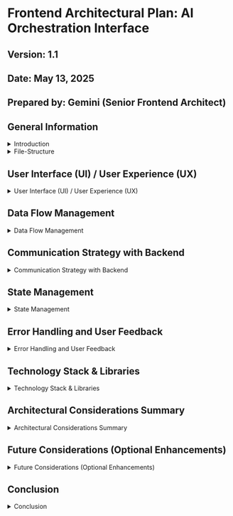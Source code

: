 # Frontend Architectural Plan: AI Orchestration Interface

## Version: 1.1

## Date: May 13, 2025

## Prepared by: Gemini (Senior Frontend Architect)

## General Information

<details>
<summary>Introduction</summary>

This document outlines the frontend architecture for a React-based web application designed to interact with a backend system orchestrating multiple AI models. The application's core feature is a user-directed, non-linear flow through these AI models, visualized and controlled via two main views: an AI Chat View and a Node Map View. The plan emphasizes robust state management, clear data flow, real-time communication, and a responsive, intuitive user experience.

</details>
<details>
<summary>File-Structure</summary>

```markdown
ai-orchestration-frontend/
├── public/
│ └── index.html
├── src/
│ ├── assets/  
│ ├── components/  
│ │ ├── ActionButton/
│ │ │ ├── ActionButton.jsx
│ │ │ └── ActionButton.module.css
│ │ ├── ChatInput/
│ │ │ ├── ChatInput.jsx
│ │ │ └── ChatInput.module.css
│ │ ├── ChatMessage/
│ │ │ ├── ChatMessage.jsx
│ │ │ └── ChatMessage.module.css
│ │ ├── Node/
│ │ │ ├── Node.jsx
│ │ │ └── Node.module.css
│ │ ├── Edge/
│ │ │ ├── Edge.jsx
│ │ │ └── Edge.module.css
│ │ └── ViewToggle/
│ │ ├── ViewSwitcher.jsx
│ │ └── ViewToggle.module.css
│ ├── hooks/  
│ │ └── useAppStore.js
│ ├── store/  
│ │ └── store.js  
│ ├── styles/  
│ │ └── globals.css
│ ├── types/  
│ │ └── index.js
│ ├── utils/  
│ │ └── api.js  
│ ├── views/  
│ │ ├── ChatView/
│ │ │ ├── ChatView.jsx
│ │ │ └── ChatView.module.css
│ │ └── NodeMapView/
│ │ ├── NodeMapView.jsx
│ │ └── NodeMapView.module.css
│ ├── App.jsx # Main application component
│ ├── index.jsx # Entry point
│ └── react-app-env.d.js # TypeScript environment types
├── .gitignore
├── package.json
├── tsconfig.json
└── README.md
```

</details>

## User Interface (UI) / User Experience (UX)

<details>
<summary>User Interface (UI) / User Experience (UX)</summary>

The UI will be clean, intuitive, and responsive, focusing on guiding the user through the complex AI interactions seamlessly.

### 2.1. View Switching

<details>
<summary>2.1. View Switching</summary>

- **Mechanism:** A persistent top navigation bar or a fixed sidebar will contain clear toggles (e.g., "Chat View", "Map View") allowing users to switch between the two primary views at any time.
- **Transition:** View transitions should be smooth (e.g., quick fade or slide) to maintain context. The state of each view (e.g., scroll position in chat, zoom/pan in map) should ideally be preserved when switching.
- **Default View:** The "AI Chat View" will be the default view upon application load or new session initiation.
- **Component:** `ViewSwitcher`

  - **Purpose:** Displays buttons or toggles to switch between the Chat View and the Node Map View.
  - `src/components/ViewSwitcher/ViewSwitcher.js`
      <details>
      <summary>Code: ViewSwitcher.jsx</summary>

    ```javascript
    // src/components/ViewSwitcher/ViewSwitcher.js
    import React from "react";
    import styles from "./ViewSwitcher.module.css";

    const ViewSwitcher = ({ currentView, onViewChange }) => {
      return (
        <div className={styles.viewSwitcherContainer}>
          {/* Button to switch to Chat View */}
          <button
            className={`${styles.viewButton} ${
              currentView === "chat" ? styles.active : ""
            }`}
            onClick={() => onViewChange("chat")}
            disabled={currentView === "chat"} // Disable if already active
          >
            Chat View
          </button>
          {/* Button to switch to Map View */}
          <button
            className={`${styles.viewButton} ${
              currentView === "map" ? styles.active : ""
            }`}
            onClick={() => onViewChange("map")}
            disabled={currentView === "map"} // Disable if already active
          >
            Map View
          </button>
        </div>
      );
    };
    export default ViewSwitcher;
    ```

      </details>

  - `src/components/ViewSwitcher/ViewSwitcher.module.css`
      <details>
      <summary>Code: ViewSwitcher.module.css</summary>

    ```css
    /* src/components/ViewSwitcher/ViewSwitcher.module.css */
    .viewSwitcherContainer {
      display: flex;
      gap: 10px; /* Space between buttons */
      padding: 10px;
      background-color: #f0f0f0; /* Light background */
      border-bottom: 1px solid #ccc;
    }

    .viewButton {
      padding: 8px 15px;
      border: 1px solid #ccc;
      border-radius: 4px;
      cursor: pointer;
      background-color: #fff;
      color: #333;
      font-size: 14px;
      transition: background-color 0.3s ease;
    }

    .viewButton:hover:not(:disabled) {
      background-color: #e0e0e0;
    }

    .viewButton.active {
      background-color: #007bff; /* Highlight active button */
      color: white;
      border-color: #007bff;
    }

    .viewButton:disabled {
      cursor: not-allowed;
      opacity: 0.6;
    }
    ```

      </details>

</details>

### 2.2. AI Chat View

<details>
<summary>2.2. AI Chat View</summary>

- **Layout (Conceptual Wireframe):**
  - **Main Area:** A scrollable conversational thread occupying the majority of the view.
    - User inputs aligned to one side (e.g., right), styled distinctly.
    - AI outputs aligned to the other side (e.g., left), styled distinctly, possibly with an icon/avatar representing the specific AI model that generated it.
    - Timestamps for all messages.
  - **Input Area:** A fixed text input field at the bottom of the view with a "Send" button. This input is used for the initial prompt and any subsequent text inputs required by specific AI models.
  - **Contextual Action Buttons:** Below each AI output message, a dedicated horizontal container will appear only if the backend indicates available next steps.
- **Interaction Design:**
  - **Initial Input:** User types their initial query/prompt into the input area and submits.
  - **Message Display:** New messages (user or AI) are added to the bottom of the thread, and the view auto-scrolls to keep the latest message visible.
  - **AI Output Streaming:** As AI output is generated, it should stream into its message bubble in real-time (e.g., word by word or sentence by sentence) with a visual indicator (e.g., "AI is thinking..." or a subtle animation on the latest AI message bubble).
  - **Contextual Action Buttons:**
    - **Appearance:** Clearly labeled buttons (e.g., "Analyze Sentiment with AI X", "Summarize with AI Y", "Ask Follow-up to Tutor AI"). Labels will be provided by the backend.
    - **Behavior:** Clicking a button triggers a request to the backend, indicating the user's choice of the next AI model and passing the relevant current AI output (or a reference to it) as input. Once clicked, these buttons might become disabled or visually indicate selection to prevent accidental re-clicks or show the chosen path.
    - **Disappearance:** Once a choice is made and the flow progresses, the previous set of action buttons might fade out or be replaced by a "Choice made: [AI Name]" indicator to keep the chat clean.
- **Responsive Design:**
  - On smaller screens, the chat interface will adapt naturally. The input area remains fixed at the bottom.
  - Font sizes and padding will adjust.
  - If avatars/icons are used for AI models, they might be scaled down.
- **Component:** `AIChatView`

  - **Purpose:** The main container component for the AI Chat interface, arranging the `ChatThread` and `ChatInputArea`.
  - `src/components/AIChatView/AIChatView.js`
      <details>
      <summary>Code: AIChatView.jsx</summary>

    ```javascript
    // src/components/AIChatView/AIChatView.js
    import React from "react";
    import styles from "./AIChatView.module.css";
    import ChatThread from "./ChatThread/ChatThread";
    import ChatInputArea from "./ChatInputArea/ChatInputArea";

    // import { Message, NextStep } from '././types/stateTypes'; // Type import removed
    const AIChatView = ({
      messages,
      onSendMessage,
      onSelectNextStep,
      isInputDisabled,
    }) => {
      return (
        <div className={styles.chatViewContainer}>
          {/* Chat message thread area */}
          <div className={styles.chatThreadArea}>
            <ChatThread
              messages={messages}
              onSelectNextStep={onSelectNextStep}
            />
          </div>
          {/* Chat input area */}
          <div className={styles.chatInputArea}>
            <ChatInputArea
              onSendMessage={onSendMessage}
              isDisabled={isInputDisabled}
            />
          </div>
        </div>
      );
    };
    export default AIChatView;
    ```

      </details>

  - `src/components/AIChatView/AIChatView.module.css`
      <details>
      <summary>Code: AIChatView.module.css</summary>

    ```css
    /* src/components/AIChatView/AIChatView.module.css */
    .chatViewContainer {
      display: flex;
      flex-direction: column;
      height: 100%; /* Take full height of its parent */
      max-width: 800px; /* Optional: limit max width for readability */
      margin: 0 auto; /* Center the chat view */
      border: 1px solid #ccc;
      border-radius: 8px;
      overflow: hidden; /* Hide overflow from rounded corners */
    }

    .chatThreadArea {
      flex-grow: 1; /* Allow thread to take available space */
      overflow-y: auto; /* Enable vertical scrolling */
      padding: 15px;
      background-color: #f9f9f9; /* Light background for chat area */
    }

    .chatInputArea {
      flex-shrink: 0; /* Prevent input area from shrinking */
      padding: 15px;
      background-color: #fff; /* White background for input area */
      border-top: 1px solid #ccc;
    }
    ```

      </details>

* **Component:** `ChatThread`

  - **Purpose:** Renders the list of messages (`UserMessage` and `AIMessage`) in the conversation history, handling scrolling.
  - `src/components/ChatThread/ChatThread.js`
      <details>
      <summary>Code: ChatThread.jsx</summary>

    ```javascript
    // src/components/ChatThread/ChatThread.js
    import React, { useEffect, useRef } from "react";
    import styles from "./ChatThread.module.css";
    import UserMessage from "./UserMessage/UserMessage";
    import AIMessage from "./AIMessage/AIMessage";
    // import { Message, NextStep } from '././types/stateTypes'; // Type import removed

    const ChatThread = ({ messages, onSelectNextStep }) => {
      const threadRef = useRef(null);

      // Auto-scroll to the bottom when new messages arrive
      useEffect(() => {
        if (threadRef.current) {
          threadRef.current.scrollTop = threadRef.current.scrollHeight;
        }
      }, [messages]); // Dependency array includes messages

      return (
        <div className={styles.chatThreadContainer} ref={threadRef}>
          {messages.map((message) =>
            // Render UserMessage or AIMessage based on message type
            message.type === "user" ? (
              <UserMessage key={message.id} message={message} />
            ) : (
              <AIMessage
                key={message.id}
                message={message}
                onSelectNextStep={onSelectNextStep}
              />
            )
          )}
        </div>
      );
    };
    export default ChatThread;
    ```

      </details>

  - `src/components/ChatThread/ChatThread.module.css`
      <details>
      <summary>Code: ChatThread.module.css</summary>

    ```css
    /* src/components/ChatThread/ChatThread.module.css */
    .chatThreadContainer {
      display: flex;
      flex-direction: column;
      gap: 10px; /* Space between messages */
      overflow-y: auto; /* Ensure scrolling is handled by this container */
      height: 100%; /* Take full height of parent (AIChatView's chatThreadArea) */
    }

    /* No specific styles needed for individual messages here,
       as they are handled by UserMessage and AIMessage modules */
    ```

      </details>

* **Component:** `UserMessage`

  - **Purpose:** Displays a single message sent by the user.
  - `src/components/UserMessage/UserMessage.js`
      <details>
      <summary>Code: UserMessage.jsx</summary>

    ```javascript
    // src/components/UserMessage/UserMessage.js
    import React from "react";
    import styles from "./UserMessage.module.css";
    // import { Message } from '././types/stateTypes'; // Type import removed

    const UserMessage = ({ message }) => {
      // Format timestamp (basic example)
      const formattedTimestamp = new Date(message.timestamp).toLocaleTimeString(
        [],
        { hour: "2-digit", minute: "2-digit" }
      );

      return (
        <div className={styles.userMessageContainer}>
          <div className={styles.messageBubble}>
            {/* Message content */}
            <div className={styles.messageContent}>{message.content}</div>
            {/* Timestamp */}
            <div className={styles.timestamp}>{formattedTimestamp}</div>
          </div>
        </div>
      );
    };
    export default UserMessage;
    ```

      </details>

  - `src/components/UserMessage/UserMessage.module.css`
      <details>
      <summary>Code: UserMessage.module.css</summary>

    ```css
    /* src/components/UserMessage/UserMessage.module.css */
    .userMessageContainer {
      display: flex;
      justify-content: flex-end; /* Align user messages to the right */
    }

    .messageBubble {
      background-color: #007bff; /* Distinct color for user messages */
      color: white;
      padding: 10px 15px;
      border-radius: 15px 15px 0 15px; /* Rounded corners, flat on bottom-right */
      max-width: 70%; /* Limit bubble width */
      word-wrap: break-word; /* Break long words */
      box-shadow: 0 1px 2px rgba(0, 0, 0, 0.1); /* Subtle shadow */
    }

    .messageContent {
      margin-bottom: 5px; /* Space between content and timestamp */
    }

    .timestamp {
      font-size: 10px;
      color: rgba(255, 255, 255, 0.8); /* Slightly transparent white */
      text-align: right;
    }
    ```

      </details>

* **Component:** `AIMessage`

  - **Purpose:** Displays a single message received from an AI model, including content, timestamp, potential avatar/icon, loading indicator, and `ContextualActions`.
  - `src/components/AIMessage/AIMessage.js`
      <details>
      <summary>Code: AIMessage.jsx</summary>

    ```javascript
    // src/components/AIMessage/AIMessage.js
    import React from "react";
    import styles from "./AIMessage.module.css";
    import ContextualActions from "./ContextualActions/ContextualActions";
    // import { Message, NextStep } from '././types/stateTypes'; // Type import removed

    const AIMessage = ({ message, onSelectNextStep }) => {
      // Format timestamp (basic example)
      const formattedTimestamp = new Date(message.timestamp).toLocaleTimeString(
        [],
        { hour: "2-digit", minute: "2-digit" }
      );

      // Determine if actions should be shown (only if not loading and steps are available)
      const showActions =
        !message.isLoading &&
        message.availableNextSteps &&
        message.availableNextSteps.length > 0 &&
        !message.chosenNextStepId;

      return (
        <div className={styles.aiMessageContainer}>
          {/* Optional: AI Avatar/Icon */}
          {/* <div className={styles.aiAvatar}>AI</div> */}
          <div className={styles.messageContentWrapper}>
            <div className={styles.messageBubble}>
              {/* AI Model Name (optional, based on senderName) */}
              {message.senderName !== "user" && (
                <div className={styles.senderName}>{message.senderName}</div>
              )}
              {/* Message content */}
              <div className={styles.messageContent}>
                {message.content}
                {/* Loading indicator while streaming */}
                {message.isLoading && (
                  <span className={styles.loadingIndicator}>...</span>
                )}
              </div>
              {/* Timestamp */}
              <div className={styles.timestamp}>{formattedTimestamp}</div>
            </div>
            {/* Contextual actions */}
            {showActions && (
              <ContextualActions
                messageId={message.id}
                actions={message.availableNextSteps || []}
                onSelectNextStep={onSelectNextStep}
              />
            )}
            {/* Indicator if a choice was made */}
            {message.chosenNextStepId && (
              <div className={styles.choiceMadeIndicator}>
                Choice made: {message.chosenNextStepId}{" "}
                {/* Or lookup label from availableNextSteps */}
              </div>
            )}
            {/* Error message display */}
            {message.type === "ai" &&
              typeof message.content === "string" &&
              message.content.startsWith("Error:") && ( // Simple check for error message
                <div className={styles.errorMessage}>
                  {message.content} {/* Display error content */}
                </div>
              )}
          </div>
        </div>
      );
    };
    export default AIMessage;
    ```

      </details>

  - `src/components/AIMessage/AIMessage.module.css`
      <details>
      <summary>Code: AIMessage.module.css</summary>

    ```css
    /* src/components/AIMessage/AIMessage.module.css */
    .aiMessageContainer {
      display: flex;
      justify-content: flex-start; /* Align AI messages to the left */
      align-items: flex-start; /* Align items to the top */
      gap: 10px; /* Space between avatar (if used) and bubble */
    }

    .aiAvatar {
      width: 30px;
      height: 30px;
      background-color: #ccc;
      border-radius: 50%;
      display: flex;
      justify-content: center;
      align-items: center;
      font-size: 12px;
      color: #555;
      flex-shrink: 0; /* Prevent avatar from shrinking */
    }

    .messageContentWrapper {
      display: flex;
      flex-direction: column;
      align-items: flex-start;
      max-width: 70%; /* Limit bubble width */
    }

    .messageBubble {
      background-color: #e9e9eb; /* Distinct color for AI messages */
      color: #333;
      padding: 10px 15px;
      border-radius: 15px 15px 15px 0; /* Rounded corners, flat on bottom-left */
      word-wrap: break-word; /* Break long words */
      box-shadow: 0 1px 2px rgba(0, 0, 0, 0.1); /* Subtle shadow */
      margin-bottom: 5px; /* Space between bubble and actions */
    }

    .senderName {
      font-size: 12px;
      font-weight: bold;
      margin-bottom: 5px;
      color: #555;
    }

    .messageContent {
      margin-bottom: 5px; /* Space between content and timestamp */
    }

    .timestamp {
      font-size: 10px;
      color: #777; /* Grey color for timestamp */
      text-align: left;
    }

    .loadingIndicator {
      display: inline-block;
      animation: pulse 1s infinite; /* Simple loading animation */
    }

    @keyframes pulse {
      0% {
        opacity: 1;
      }
      50% {
        opacity: 0.5;
      }
      100% {
        opacity: 1;
      }
    }

    .choiceMadeIndicator {
      font-size: 12px;
      color: #777;
      margin-top: 5px;
      font-style: italic;
    }

    .errorMessage {
      background-color: #f8d7da; /* Light red background for errors */
      color: #721c24; /* Dark red text */
      border: 1px solid #f5c6cb;
      border-radius: 4px;
      padding: 10px;
      margin-top: 10px;
      font-size: 14px;
    }
    ```

      </details>

* **Component:** `ChatInputArea`

  - **Purpose:** Contains the `TextInput` field and the `SendButton` for user input.
  - `src/components/ChatInputArea/ChatInputArea.js`
      <details>
      <summary>Code: ChatInputArea.jsx</summary>

    ```javascript
    // src/components/ChatInputArea/ChatInputArea.js
    import React, { useState } from "react";
    import styles from "./ChatInputArea.module.css";
    import TextInput from "./TextInput/TextInput";
    import SendButton from "./SendButton/SendButton";

    const ChatInputArea = ({ onSendMessage, isDisabled }) => {
      const [inputText, setInputText] = useState("");

      // Handle sending message
      const handleSend = () => {
        if (inputText.trim() && !isDisabled) {
          onSendMessage(inputText);
          setInputText(""); // Clear input after sending
        }
      };

      // Handle key press for sending on Enter
      const handleKeyPress = (event) => {
        if (event.key === "Enter" && !event.shiftKey) {
          // Allow Shift+Enter for new line
          event.preventDefault(); // Prevent default form submission
          handleSend();
        }
      };

      return (
        <div className={styles.chatInputContainer}>
          {/* Text input component */}
          <TextInput
            value={inputText}
            onChange={(e) => setInputText(e.target.value)}
            onKeyPress={handleKeyPress}
            placeholder="Type your message..."
            isDisabled={isDisabled}
          />
          {/* Send button component */}
          <SendButton
            onClick={handleSend}
            isDisabled={isDisabled || !inputText.trim()}
          />
        </div>
      );
    };
    export default ChatInputArea;
    ```

      </details>

  - `src/components/ChatInputArea/ChatInputArea.module.css`
      <details>
      <summary>Code: ChatInputArea.module.css</summary>

    ```css
    /* src/components/ChatInputArea/ChatInputArea.module.css */
    .chatInputContainer {
      display: flex;
      gap: 10px; /* Space between input and button */
      align-items: center; /* Vertically align items */
    }
    ```

      </details>

* **Component:** `TextInput`

  - **Purpose:** The input field where the user types their message.
  - `src/components/TextInput/TextInput.js`
      <details>
      <summary>Code: TextInput.jsx</summary>

    ```javascript
    // src/components/TextInput/TextInput.js
    import React from "react";
    import styles from "./TextInput.module.css";

    const TextInput = ({ isDisabled = false, onKeyPress, ...rest }) => {
      return (
        <input
          type="text"
          className={styles.textInput}
          disabled={isDisabled}
          onKeyPress={onKeyPress}
          {...rest} // Spread other standard input props (value, onChange, placeholder, etc.)
        />
      );
    };
    export default TextInput;
    ```

      </details>

  - `src/components/TextInput/TextInput.module.css`
      <details>
      <summary>Code: TextInput.module.css</summary>

    ```css
    /* src/components/TextInput/TextInput.module.css */
    .textInput {
      flex-grow: 1; /* Allow input to take available space */
      padding: 10px 15px;
      border: 1px solid #ccc;
      border-radius: 20px; /* Rounded corners for input field */
      font-size: 16px;
      outline: none; /* Remove default outline */
      transition: border-color 0.3s ease;
    }

    .textInput:focus {
      border-color: #007bff; /* Highlight on focus */
      box-shadow: 0 0 5px rgba(0, 123, 255, 0.2); /* Subtle shadow on focus */
    }

    .textInput:disabled {
      background-color: #f0f0f0;
      cursor: not-allowed;
    }
    ```

      </details>

* **Component:** `SendButton`

  - **Purpose:** The button to submit the user's input from the `TextInput`.
  - `src/components/SendButton/SendButton.js`
      <details>
      <summary>Code: SendButton.jsx</summary>

    ```javascript
    // src/components/SendButton/SendButton.js
    import React from "react";
    import styles from "./SendButton.module.css";

    const SendButton = ({ isDisabled = false, children = "Send", ...rest }) => {
      return (
        <button
          className={styles.sendButton}
          disabled={isDisabled}
          {...rest} // Spread other standard button props (onClick, etc.)
        >
          {children}
        </button>
      );
    };
    export default SendButton;
    ```

      </details>

  - `src/components/SendButton/SendButton.module.css`
      <details>
      <summary>Code: SendButton.module.css</summary>

    ```css
    /* src/components/SendButton/SendButton.module.css */
    .sendButton {
      padding: 10px 20px;
      background-color: #007bff; /* Primary button color */
      color: white;
      border: none;
      border-radius: 20px; /* Rounded corners */
      cursor: pointer;
      font-size: 16px;
      transition: background-color 0.3s ease;
    }

    .sendButton:hover:not(:disabled) {
      background-color: #0056b3; /* Darker on hover */
    }

    .sendButton:disabled {
      background-color: #cccccc;
      cursor: not-allowed;
      opacity: 0.6;
    }
    ```

      </details>

* **Component:** `ActionButtonArea`

  - **Purpose:** A container that displays a list of `ActionButton` components, representing the available next steps or rather Connected Ai.
  - `src/components/ActionButtonArea/ActionButtonArea.js`
      <details>
      <summary>Code: ActionButtonArea.jsx</summary>

    ```javascript
    // src/components/ActionButtonArea/ActionButtonArea.js
    import React from "react";
    import styles from "./ActionButtonArea.module.css";
    import ActionButton from "./ActionButton/ActionButton";
    // import { NextStep } from '././types/stateTypes'; // Type import removed

    const ActionButtonArea = ({ messageId, actions, onSelectNextStep }) => {
      if (!actions || actions.length === 0) {
        return null; // Don't render if no actions are available
      }
      return (
        <div className={styles.ActionButtonAreaContainer}>
          {actions.map((action, index) => (
            <ActionButton
              key={index} // Using index as key is okay here if the list is static for a given message
              label={action.label}
              onClick={() => onSelectNextStep(messageId, action)}
              // Add disabled or loading state logic here if needed based on global state or props
            />
          ))}
        </div>
      );
    };
    export default ActionButtonArea;
    ```

      </details>

  - `src/components/ActionButtonArea/ActionButtonArea.module.css`
      <details>
      <summary>Code: ActionButtonArea.module.css</summary>

    ```css
    /* src/components/ActionButtonArea/ActionButtonArea.module.css */
    .ActionButtonAreaContainer {
      display: flex;
      flex-wrap: wrap; /* Allow buttons to wrap to the next line */
      gap: 8px; /* Space between buttons */
      margin-top: 5px; /* Space above the action buttons */
    }
    ```

      </details>

* **Component:** `ActionButton`

  - **Purpose:** A button representing a specific action or next step suggested by the AI, such as choosing another AI model.
  - `src/components/ActionButton/ActionButton.js`
      <details>
      <summary>Code: ActionButton.jsx</summary>

    ```javascript
    // src/components/ActionButton/ActionButton.js
    import React from "react";
    import styles from "./ActionButton.module.css";

    const ActionButton = ({
      label,
      onClick,
      disabled = false,
      isLoading = false,
      ...rest
    }) => {
      return (
        <button
          className={`${styles.actionButton} ${
            isLoading ? styles.loading : ""
          }`}
          onClick={onClick}
          disabled={disabled || isLoading} // Disable if explicitly disabled or loading
          {...rest} // Spread other standard button props
        >
          {/* Display loading text if loading, otherwise display label */}
          {isLoading ? "Processing..." : label}
        </button>
      );
    };
    export default ActionButton;
    ```

      </details>

  - `src/components/ActionButton/ActionButton.module.css`
      <details>
      <summary>Code: ActionButton.module.css</summary>

    ```css
    /* src/components/ActionButton/ActionButton.module.css */
    .actionButton {
      background-color: #e9e9eb; /* Neutral background, distinct from send button */
      color: #333;
      border: 1px solid #ccc;
      padding: 8px 15px;
      border-radius: 15px; /* Rounded pill shape */
      cursor: pointer;
      font-size: 14px;
      transition: background-color 0.3s ease, opacity 0.3s ease;
    }

    .actionButton:hover:not(:disabled) {
      background-color: #d0d0d0; /* Darker on hover */
    }

    .actionButton:disabled {
      background-color: #f0f0f0;
      color: #999;
      cursor: not-allowed;
      opacity: 0.7;
    }

    .actionButton.loading {
      /* Style for loading state, e.g., change color or add spinner placeholder */
      background-color: #b0c4de; /* Lighter blue or grey */
      color: #555;
      cursor: progress; /* Indicate processing */
    }
    ```

      </details>

</details>

### 2.3. Node Map View

<details>
<summary>2.3. Node Map View</summary>

- **Layout (Conceptual Wireframe):**
  - **Canvas Area:** A large area displaying the nodes and their connections.
  - **Controls (Optional):** Small, unobtrusive controls for zoom in/out, pan, and perhaps a "fit to screen" or "center on active path" button.
- **Visualization Strategy:**
  - **Nodes:**
    - Represented as distinct shapes (e.g., circles, rounded rectangles).
    - Clearly labeled with the AI model's name or function (e.g., "Sentiment Analyzer", "General Tutor", "Math Expert").
    - Could have different colors or icons based on AI type if such metadata is available.
  - **Connections:**
    - Lines or arrows between nodes representing possible pathways.
    - Directionality should be clear if the flow is constrained (e.g., an arrow from AI A to AI B means A can pass output to B).
  - **User's Current Path:**
    - The sequence of nodes the user has traversed in the current session will be visually highlighted (e.g., thicker borders, different node color, highlighted connection lines).
  - **Active/Completed Node:**
    - The most recently completed/active AI node could have a distinct visual state (e.g., a glowing border, a checkmark icon for completed, a "processing" spinner for currently active).
  - **Available Next Steps:** From the currently active node, connections to directly available next AI models (corresponding to the buttons in the chat view) could be subtly emphasized (e.g., pulsating lines or slightly brighter target nodes).
- **Interaction Design:**
  - **Primary Use:** Orientation and understanding the AI ecosystem.
  - **Navigation (Optional):**
    - Clicking a node could potentially display more information about that AI model in a sidebar or tooltip.
    - If desired, and if the user is at a decision point, clicking a valid subsequent node on the map could act as an alternative to clicking the button in the chat view. This would require careful state synchronization.
- **Responsive Design:**
  - On smaller screens, the map will require pan and zoom functionality.
  - Touch gestures (pinch to zoom, drag to pan) will be essential.
  - A simplified list view of nodes might be an alternative for very small screens if the visual map becomes too cluttered, though the preference is to maintain the visual map with good controls.
- **Component:** `NodeMapCanvas`

  - **Purpose:** The main container for the visual representation of the AI orchestration flow using nodes and edges. This component will likely integrate with a graph visualization library.
  - `src/components/NodeMapCanvas/NodeMapCanvas.js`
      <details>
      <summary>Code: NodeMapCanvas.jsx</summary>

    ```javascript
    // src/components/NodeMapCanvas/NodeMapCanvas.js
    import React from "react";
    import styles from "./NodeMapCanvas.module.css";

    // import { Node as NodeType, Edge as EdgeType } from '././types/stateTypes'; // Type import removed
    // Note: This component is a placeholder.
    // A real implementation would integrate a library like 'react-flow-renderer' or similar
    // and define custom nodes/edges using the Node component.

    const NodeMapCanvas = ({
      nodes,
      edges,
      activeNodeId,
      currentPath,
      onNodeClick,
    }) => {
      // In a real implementation, you would use a library like React Flow here.
      // This is a basic placeholder to show the component structure and props.
      return (
        <div className={styles.nodeMapContainer}>
          {/*
            This is where the visualization library (e.g., React Flow) would render the map.
            You would pass nodes, edges, and potentially custom node/edge components to it.
            Visual highlighting based on activeNodeId and currentPath would be handled
            either by the library's features or within the custom Node/Edge components.
          */}
          <div className={styles.placeholderContent}>
            <h2>Node Map Visualization Area</h2>
            <p>Map will be rendered here using a library like React Flow.</p>
            <p>Nodes: {nodes.length}</p>
            <p>Edges: {edges.length}</p>
            <p>Active Node: {activeNodeId || "None"}</p>
            <p>Current Path: {currentPath.join(" -> ")}</p>
            {/* Render basic representation of nodes for now */}
            <div className={styles.nodeListPlaceholder}>
              {nodes.map((node) => (
                <div
                  key={node.id}
                  className={`${styles.nodePlaceholder} ${
                    activeNodeId === node.id ? styles.activeNodePlaceholder : ""
                  }`}
                >
                  {node.label}
                </div>
              ))}
            </div>
          </div>
        </div>
      );
    };
    export default NodeMapCanvas;
    ```

      </details>

  - `src/components/NodeMapCanvas/NodeMapCanvas.module.css`
      <details>
      <summary>Code: NodeMapCanvas.module.css</summary>

    ```css
    /* src/components/NodeMapCanvas/NodeMapCanvas.module.css */
    .nodeMapContainer {
      width: 100%;
      height: 100%; /* Take full size of parent */
      border: 1px solid #ccc;
      border-radius: 8px;
      overflow: hidden;
      background-color: #fff; /* White background for the map canvas */
      position: relative; /* Needed for absolute positioning of controls if any */
    }

    .placeholderContent {
      display: flex;
      flex-direction: column;
      align-items: center;
      justify-content: center;
      height: 100%;
      color: #555;
      text-align: center;
      padding: 20px;
    }

    .nodeListPlaceholder {
      margin-top: 20px;
      display: flex;
      flex-wrap: wrap;
      gap: 10px;
      justify-content: center;
    }

    .nodePlaceholder {
      padding: 8px 12px;
      border: 1px solid #007bff;
      border-radius: 4px;
      background-color: #e9f5ff;
      font-size: 14px;
    }

    .nodePlaceholder.activeNodePlaceholder {
      border-color: #28a745; /* Green border for active */
      background-color: #e2f9e5; /* Light green background */
      font-weight: bold;
    }
    ```

      </details>

* **Component:** `Node`

  - **Purpose:** A custom component used within the `NodeMapCanvas` to render individual AI model nodes, displaying their label and state. This component is designed to be used with a graph visualization library.
  - `src/components/Node/Node.js`
      <details>
      <summary>Code: Node.jsx</summary>

    ```javascript
    // src/components/Node/Node.js
    import React from "react";
    import styles from "./Node.module.css";

    // This component is designed to be used as a custom node within a graph visualization library
    // like 'react-flow-renderer'. It receives data and potentially position/handlers from the library.
    const Node = ({ data }) => {
      const { label, type, isActive, isCompleted, isError } = data;

      // Determine CSS class based on node state
      const nodeStateClass = isActive
        ? styles.activeNode
        : isError
        ? styles.errorNode
        : isCompleted
        ? styles.completedNode
        : "";

      return (
        <div className={`${styles.nodeContainer} ${nodeStateClass}`}>
          {/* Node label */}
          <div className={styles.nodeLabel}>{label}</div>
          {/* Optional: Display type or icon */}
          {type && <div className={styles.nodeType}>{type}</div>}
          {/* Optional: Add handles for connections if using React Flow */}
          {/* <Handle type="target" position={Position.Left} className={styles.handle} /> */}
          {/* <Handle type="source" position={Position.Right} className={styles.handle} /> */}
        </div>
      );
    };
    export default Node;
    ```

      </details>

  - `src/components/Node/Node.module.css`
      <details>
      <summary>Code: Node.module.css</summary>

    ```css
    /* src/components/Node/Node.module.css */
    /* Basic styling for a node */
    .nodeContainer {
      padding: 10px 15px;
      border: 1px solid #777;
      border-radius: 8px;
      background-color: #f0f0f0;
      text-align: center;
      box-shadow: 0 2px 5px rgba(0, 0, 0, 0.2);
      min-width: 120px; /* Minimum width for nodes */
      cursor: pointer; /* Indicate interactivity */
      transition: border-color 0.3s ease, background-color 0.3s ease,
        box-shadow 0.3s ease;
    }

    .nodeLabel {
      font-weight: bold;
      font-size: 14px;
      color: #333;
    }

    .nodeType {
      font-size: 10px;
      color: #555;
      margin-top: 3px;
    }

    /* Styles for different node states */
    .activeNode {
      border-color: #007bff; /* Blue border for active */
      background-color: #e9f5ff; /* Light blue background */
      box-shadow: 0 0 8px rgba(0, 123, 255, 0.4); /* Glowing effect */
    }

    .completedNode {
      border-color: #28a745; /* Green border for completed */
      background-color: #e2f9e5; /* Light green background */
    }

    .errorNode {
      border-color: #dc3545; /* Red border for error */
      background-color: #f8d7da; /* Light red background */
      box-shadow: 0 0 8px rgba(220, 53, 69, 0.4); /* Red glowing effect */
    }

    /* Style for connection handles if using React Flow */
    /* .handle {
      width: 8px;
      height: 8px;
      background: #555;
      border: 1px solid #fff;
      border-radius: 50%;
    } */
    ```

      </details>

* **Component:** `MapControls`

  - **Purpose:** (Optional) Component for interactive controls on the Node Map (e.g., zoom, pan).
  - `src/components/MapControls/MapControls.js`
      <details>
      <summary>Code: MapControls.jsx</summary>

    ```javascript
    // src/components/MapControls/MapControls.js
    import React from "react";
    import styles from "./MapControls.module.css";

    // Note: This component is a placeholder.
    // Actual implementation would interact with the graph visualization library's API.
    const MapControls = ({ onZoomIn, onZoomOut, onFitView, onCenterView }) => {
      return (
        <div className={styles.mapControlsContainer}>
          {/* Zoom In Button */}
          <button className={styles.controlButton} onClick={onZoomIn}>
            +
          </button>
          {/* Zoom Out Button */}
          <button className={styles.controlButton} onClick={onZoomOut}>
            -
          </button>
          {/* Fit View Button */}
          <button className={styles.controlButton} onClick={onFitView}>
            Fit
          </button>
          {/* Center View Button (optional) */}
          {onCenterView && (
            <button className={styles.controlButton} onClick={onCenterView}>
              Center
            </button>
          )}
        </div>
      );
    };
    export default MapControls;
    ```

      </details>

  - `src/components/MapControls/MapControls.module.css`
      <details>
      <summary>Code: MapControls.module.css</summary>

    ```css
    /* src/components/MapControls/MapControls.module.css */
    .mapControlsContainer {
      position: absolute; /* Position over the map canvas */
      top: 10px;
      right: 10px;
      display: flex;
      flex-direction: column; /* Stack buttons vertically */
      gap: 5px; /* Space between buttons */
      background-color: rgba(
        255,
        255,
        255,
        0.8
      ); /* Semi-transparent background */
      padding: 8px;
      border-radius: 4px;
      box-shadow: 0 2px 5px rgba(0, 0, 0, 0.2);
      z-index: 10; /* Ensure controls are above the map */
    }

    .controlButton {
      padding: 5px 10px;
      border: 1px solid #ccc;
      border-radius: 3px;
      background-color: #fff;
      cursor: pointer;
      font-size: 14px;
      transition: background-color 0.3s ease;
    }

    .controlButton:hover {
      background-color: #e0e0e0;
    }
    ```

      </details>

* **Component:** `GlobalLoadingIndicator`

  - **Purpose:** Displays a loading spinner or indicator for application-wide loading states.
  - `src/components/GlobalLoadingIndicator/GlobalLoadingIndicator.js`
      <details>
      <summary>Code: GlobalLoadingIndicator.jsx</summary>

    ```javascript
    // src/components/GlobalLoadingIndicator/GlobalLoadingIndicator.js
    import React from "react";
    import styles from "./GlobalLoadingIndicator.module.css";

    const GlobalLoadingIndicator = ({ isLoading, message = "Loading..." }) => {
      if (!isLoading) {
        return null; // Don't render if not loading
      }
      return (
        <div className={styles.overlay}>
          <div className={styles.spinner}></div>
          {message && <div className={styles.loadingMessage}>{message}</div>}
        </div>
      );
    };
    export default GlobalLoadingIndicator;
    ```

      </details>

  - `src/components/GlobalLoadingIndicator/GlobalLoadingIndicator.module.css`
      <details>
      <summary>Code: GlobalLoadingIndicator.module.css</summary>

    ```css
    /* src/components/GlobalLoadingIndicator/GlobalLoadingIndicator.module.css */
    .overlay {
      position: fixed; /* Cover the entire viewport */
      top: 0;
      left: 0;
      width: 100%;
      height: 100%;
      background-color: rgba(
        0,
        0,
        0,
        0.5
      ); /* Semi-transparent dark background */
      display: flex;
      flex-direction: column;
      justify-content: center;
      align-items: center;
      z-index: 1000; /* Ensure it's on top of everything */
    }

    .spinner {
      border: 4px solid rgba(255, 255, 255, 0.3);
      border-top: 4px solid #fff;
      border-radius: 50%;
      width: 40px;
      height: 40px;
      animation: spin 1s linear infinite; /* Spinning animation */
    }

    @keyframes spin {
      0% {
        transform: rotate(0deg);
      }
      100% {
        transform: rotate(360deg);
      }
    }

    .loadingMessage {
      margin-top: 15px;
      color: white;
      font-size: 16px;
    }
    ```

      </details>

</details>

</details>

## Data Flow Management

<details>
<summary>Data Flow Management</summary>

Effective data flow is crucial for synchronizing the views and managing the conversation.

### 3.1. State Structure

<details>
<summary>3.1. State Structure</summary>

- `conversationHistory`: An array of message objects. Each object will contain:
  - `id`: Unique identifier for the message.
  - `type`: 'user' | 'ai'.
  - `senderName`: 'user' or the specific AI model's name/ID.
  - `content`: The text of the message.
  - `timestamp`: Time of message creation.
  - `isLoading`: (For AI messages) Boolean, true while streaming/waiting for full response.
  - `availableNextSteps`: (For AI messages, after full response) An array of objects, where each object represents a choice:
    - `label`: User-facing text for the button (e.g., "Analyze with Sentiment AI").
    - `targetModelId`: The ID of the AI model this choice leads to.
    - `payload`: (Optional) Any specific data/context that needs to be sent if this option is chosen, beyond the immediate parent AI output.
  - `chosenNextStepId`: (For AI messages) The `targetModelId` that the user selected, once a choice is made.
- `nodeMapData`: An object describing the AI ecosystem:
  - `nodes`: An array of node objects:
    - `id`: Unique AI model identifier.
    - `label`: Display name of the AI model.
    - `type`: (Optional) Category of AI.
    - `description`: (Optional) Brief description.
    - `position`: (Optional) Predefined x/y coordinates for initial layout, or let the library auto-layout.
  - `edges`: An array of edge objects representing connections:
    - `id`: Unique edge identifier.
    - `source`: id of the source node.
    - `target`: id of the target node.
    - `label`: (Optional) Label for the connection.
- `currentPath`: An array of node ids representing the user's traversal history in the current session (e.g., `['initial_input_node', 'ai_model_A', 'ai_model_C']`).
- `activeNodeId`: The id of the AI model that last provided output or is currently processing.
- `uiState`: Object for managing UI-specific states:
  - `currentView`: 'chat' | 'map'.
  - `isChatLoading`: Boolean, for global chat input disabling during critical backend processing.
  - `error`: Object for storing current global error message/details.

</details>

### 3.2. State Synchronization

<details>
<summary>3.2. State Synchronization</summary>

When a user sends an initial message or selects a next AI model via a button:

- Update `conversationHistory` with the user's input or choice.
- Update `activeNodeId` to the target AI model.
- Add the target AI model's id to `currentPath`.
- Send the request to the backend.

When an AI response chunk arrives:

- Append to or update the relevant AI message content in `conversationHistory`.
- Set `isLoading` appropriately.

When a full AI response arrives (including `availableNextSteps`):

- Finalize the AI message content in `conversationHistory`.
- Populate `availableNextSteps` for that message.
- Set `isLoading` to `false` for that message.

The Node Map View will subscribe to `nodeMapData`, `currentPath`, and `activeNodeId` to re-render its visual representation accordingly.

</details>

### 3.3. Dynamic Presentation of Choices

<details>
<summary>3.3. Dynamic Presentation of Choices</summary>

The `availableNextSteps` array within the last AI message in `conversationHistory` will directly drive the rendering of the contextual action buttons in the Chat View. The frontend will iterate over this array and create a button for each entry, using the `label` for the button text and storing the `targetModelId` (and any payload) for the action when clicked.

</details>

</details>

## Communication Strategy with Backend

<details>
<summary>Communication Strategy with Backend</summary>

A hybrid approach is recommended to leverage the strengths of both REST APIs and WebSockets.

### 4.1. Recommended Strategy: REST for Initial/Static Data, WebSockets for Real-Time Interaction

<details>
<summary>4.1. Recommended Strategy: REST for Initial/Static Data, WebSockets for Real-Time Interaction</summary>

**REST API:**

- **Use Cases:**
  - Fetching the initial `nodeMapData` (all available AI models and their connections).
  - Potentially, user authentication if applicable.
  - Sending the very first user prompt if not immediately establishing a WebSocket.
- **Pros:** Simple, stateless, well-understood, good for cacheable data.
- **Cons:** Not suitable for real-time, streaming updates from AI.

**WebSockets:**

- **Use Cases:**
  - Sending user's choice of the next AI model and the input (derived from previous AI output).
  - Receiving streamed AI responses.
  - Receiving the final AI response along with the `availableNextSteps`.
  - Receiving any error messages from the backend AI processing.
  - Potentially, real-time updates to node statuses on the Node Map if the backend pushes such changes.
- **Pros:** Bi-directional, low-latency, efficient for real-time and streaming data.
- **Cons:** Can be more complex to manage statefully, requires careful handling of connections/disconnections.

</details>

### 4.2. Frontend-to-Backend Interactions & API Contracts (Conceptual)

<details>
<summary>4.2. Frontend-to-Backend Interactions & API Contracts (Conceptual)</summary>

- **GET /api/orchestration/map (REST)**

  - **Frontend Sends:** (Potentially auth token)
  - **Backend Responds (JSON):**
      <details>
      <summary>Code: GET /api/orchestration/map Response (JSON)</summary>

    ```json
    {
      "nodes": [
        { "id": "tutor-general", "label": "General Tutor", "type": "tutor" },
        { "id": "math-solver", "label": "Math Solver", "type": "solver" }
      ],
      "edges": [
        { "id": "e1", "source": "tutor-general", "target": "math-solver" }
      ]
    }
    ```

      </details>

- **WebSocket Messages (after connection is established):**

  - **Client to Server: `SUBMIT_INPUT`**
      <details>
      <summary>Code: WebSocket Message: SUBMIT_INPUT</summary>

    ```json
    {
      "type": "SUBMIT_INPUT",
      "payload": {
        "currentOutputId": null, // or ID of the AI message whose output is being forwarded
        "selectedModelId": "tutor-general", // Target AI model ID
        "inputText": "Can you help me with calculus?" // User's initial text or derived input
      }
    }
    ```

      </details>

  - **Server to Client: `AI_STREAM_CHUNK`**
      <details>
      <summary>Code: WebSocket Message: AI_STREAM_CHUNK</summary>

    ```json
    {
      "type": "AI_STREAM_CHUNK",
      "payload": {
        "messageId": "ai-msg-123", // ID for the AI message being constructed
        "modelId": "tutor-general",
        "chunk": "Calculus is a branch..."
      }
    }
    ```

      </details>

  - **Server to Client: `AI_RESPONSE_COMPLETE`**
      <details>
      <summary>Code: WebSocket Message: AI_RESPONSE_COMPLETE</summary>

    ```json
    {
      "type": "AI_RESPONSE_COMPLETE",
      "payload": {
        "messageId": "ai-msg-123",
        "modelId": "tutor-general",
        "fullText": "Calculus is a branch of mathematics. What specific topic are you interested in?",
        "availableNextSteps": [
          {
            "label": "Derivatives",
            "targetModelId": "calculus-derivatives-explainer"
          },
          {
            "label": "Integrals",
            "targetModelId": "calculus-integrals-explainer"
          },
          {
            "label": "Ask a different question",
            "targetModelId": "tutor-general"
          }
        ]
      }
    }
    ```

      </details>

  - **Server to Client: `PROCESSING_ERROR`**
      <details>
      <summary>Code: WebSocket Message: PROCESSING_ERROR</summary>

    ```json
    {
      "type": "PROCESSING_ERROR",
      "payload": {
        "message": "The 'Math Solver' AI encountered an error.",
        "details": "Error code 500: Internal model failure.",
        "sourceModelId": "math-solver" // Optional: which AI caused it
      }
    }
    ```

      </details>

</details>

</details>

## State Management

<details>
<summary>State Management</summary>

Given the complexity, real-time updates, and need to share state between distinct views (Chat and Node Map), a robust state management library is recommended.

**Recommendation:** Zustand or Redux Toolkit (RTK).

- **Zustand:**
  - **Pros:** Simpler, less boilerplate than classic Redux. Hook-based API feels very natural in React. Easy to set up and manage asynchronous actions (like API calls and WebSocket interactions). Performance is generally good.
  - **Cons:** Less structured middleware ecosystem compared to Redux, though sufficient for most needs.
- **Redux Toolkit (RTK):**
  - **Pros:** Official, opinionated Redux approach that significantly reduces boilerplate. Excellent DevTools support. Robust middleware for handling side effects (RTK Query for REST, custom middleware for WebSockets). Scalable for very large applications.
  - **Cons:** Still slightly more boilerplate than Zustand. The conceptual overhead of Redux (actions, reducers, dispatch) remains.

**Justification:**

- **Centralized Store:** Both provide a single source of truth, crucial for consistency between the Chat and Node Map views.
- **Async Logic:** Both handle asynchronous operations well, which is vital for managing API calls and WebSocket messages.
- **Scalability:** Both can scale to handle increasing complexity in terms of AI models, conversation length, and UI interactions.
- **DevTools:** RTK has excellent DevTools; Zustand can also be integrated with Redux DevTools for easier debugging.

**Implementation Sketch (Zustand example):**

<details>
<summary>Code: Zustand Store Sketch</summary>

```javascript
// store.js
import { create } from "zustand";

const useAppStore = create((set, get) => ({
  conversationHistory: [],
  nodeMapData: { nodes: [], edges: [] },
  currentPath: [],
  activeNodeId: null,
  uiState: { currentView: "chat", isChatLoading: false, error: null },

  // Actions to update state
  addMessage: (message) =>
    set((state) => ({
      conversationHistory: [...state.conversationHistory, message],
    })),
  updateLastMessageChunk: (messageId, chunk, modelId) => {
    /* ... logic to append or create ... */
  },
  finalizeAiMessage: (messageId, fullText, availableNextSteps) => {
    /* ... */
  },
  setNodeMapData: (data) => set({ nodeMapData: data }),
  setCurrentPath: (path) => set({ currentPath: path }),
  setActiveNodeId: (nodeId) => set({ activeNodeId: nodeId }),
  // ... other actions for WebSocket handling, error setting, etc.
}));

export default useAppStore;
```

</details>
</details>

## Error Handling and User Feedback

<details>
<summary>Error Handling and User Feedback</summary>

Clear and timely feedback is essential, especially when dealing with potentially long-running or fallible AI processes.

### Backend Error Communication:

<details>
<summary>Backend Error Communication</summary>

- Errors from AI processing will be sent by the backend via WebSocket (e.g., `PROCESSING_ERROR` message as defined above) or as error responses to REST calls.
- These messages should include a user-friendly error message and, if possible, context (e.g., which AI model failed).

</details>

### Displaying Errors:

<details>
<summary>Displaying Errors</summary>

- **Chat View:**
  - A distinct error message item will be added to the `conversationHistory`.
  - This message will be styled differently (e.g., red text, error icon) to be easily identifiable.
  - The error message should clearly state the problem and, if applicable, suggest potential next steps (e.g., "Try again," "Choose a different AI").
  - If an error occurs while waiting for a specific AI's response, the action buttons for next steps might not appear, or specific error guidance will be shown instead.
- **Node Map View:**
  - If an error is associated with a specific AI model, that node on the map could be visually flagged (e.g., border turns red, an error icon appears on the node).
- A global, non-intrusive notification (e.g., a "toast" or "snackbar") can display general backend connection errors or unrecoverable issues.

</details>

### Loading States & Feedback:

<details>
<summary>Loading States & Feedback</summary>

- **Initial Load:** A global loading spinner or skeleton screen while fetching initial `nodeMapData`.
- **Sending User Input:** Disable the chat input field and "Send" button while a message is being processed. Show a loading indicator on the send button.
- **AI "Thinking"/Streaming:**
  - In the chat, the AI's message bubble can show a "typing" indicator (e.g., animated ellipsis) or "AI is processing..." text.
  - Buttons for next steps are hidden until the AI fully responds and provides them.
- **Node Map Activity:** The `activeNodeId` on the map can have a visual "processing" state.
- **Button Clicks:** After clicking a contextual action button, it can show a spinner or change its appearance to indicate the action has been initiated.

</details>

</details>

## Technology Stack & Libraries

<details>
<summary>Technology Stack & Libraries</summary>

- **Core Framework:** React (latest stable version).
- **Language:** JavaScript (as requested).
- **State Management:** Zustand (preferred for simplicity and modern API) or Redux Toolkit.
- **Node Map Visualization:**
  - [React Flow](https://reactflow.dev/): Excellent library for building node-based editors and diagrams. Highly customizable, good performance, and well-suited for this use case.
- **WebSocket Client:**
  - Native WebSocket API.
  - [socket.io-client](https://socket.io/docs/v4/client-api/) if the backend uses Socket.IO (provides fallback mechanisms and auto-reconnection, but adds overhead if not strictly needed).
- **HTTP Client (for REST):**
  - [axios](https://axios-http.com/docs/intro): Popular, feature-rich HTTP client.
  - Native fetch API (can be wrapped for convenience).
- **UI Components & Styling:**
  - **Component Library (Optional but Recommended):**
    - [Material UI (MUI)](https://mui.com/), [Ant Design](https://ant.design/), [Chakra UI](https://chakra-ui.com/), or similar for pre-built, accessible components (buttons, inputs, modals, layout).
  - **Styling:**
    - CSS-in-JS (e.g., Styled Components, Emotion) for component-scoped styles.
    - [Tailwind CSS](https://tailwindcss.com/) for utility-first styling.
- **Routing (if more views/pages are added):** [React Router](https://reactrouter.com/en/main).
- **Build Tool:** [Vite](https://vitejs.dev/) (for fast development server and optimized builds) or Create React App (less configuration).
- **Linting/Formatting:** ESLint, Prettier.

</details>

## Architectural Considerations Summary

<details>
<summary>Architectural Considerations Summary</summary>

- **Modularity:** Components for Chat View, Node Map View, message display, input, etc., should be well-encapsulated.
- **Reusability:** Design components (e.g., message bubbles, action buttons) to be reusable.
- **Scalability:** The state management and component structure should accommodate a growing number of AI models and interaction patterns.
- **Performance:**
  - Efficiently render the chat list (virtualization if it becomes extremely long, though likely not an initial concern).
  - Optimize Node Map rendering (React Flow is generally performant).
  - Minimize re-renders through proper state management and component memoization (React.memo, useCallback, useMemo).
- **Testability:** Structure code (especially state logic and API interactions) to be easily testable (unit tests with Jest/Vitest, React Testing Library).

</details>

## Future Considerations (Optional Enhancements)

<details>
<summary>Future Considerations (Optional Enhancements)</summary>

- **Session Persistence:** Saving and restoring conversation state (e.g., using localStorage or backend storage).
- **User Authentication:** If the application requires user accounts.
- **Advanced Node Map Interaction:** Allowing users to rearrange nodes, save custom views, or initiate flows directly from the map.
- **Accessibility (a11y):** Ensure the application is usable by people with disabilities (ARIA attributes, keyboard navigation, color contrast). This should be a primary consideration, not an afterthought.
- **Internationalization (i18n):** Support for multiple languages.

</details>

## Conclusion

<details>
<summary>Conclusion</summary>

This frontend plan provides a comprehensive blueprint for developing the AI orchestration interface. By prioritizing a clear UI/UX, robust data and state management, and effective backend communication, the resulting React application will offer a powerful yet intuitive way for users to navigate and leverage complex AI workflows. The chosen tools and practices aim for a balance of modern development efficiency, scalability, and maintainability. Regular reviews and iterations will be key during the development process.

</details>

